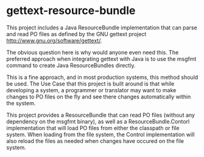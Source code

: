 gettext-resource-bundle
=======================

This project includes a Java ResourceBundle implementation that can parse and 
read PO files as defined by the GNU gettext project 
<http://www.gnu.org/software/gettext/>.

The obvious question here is why would anyone even need this.  The preferred
approach when integrating gettext with Java is to use the msgfmt command
to create Java ResourceBundles directly.  

This is a fine approach, and in most production systems, this method should
be used.  The Use Case that this project is built around is that while 
developing a system, a programmer or translator may want to make changes to
PO files on the fly and see there changes automatically within the system.

This project provides a ResourceBundle that can read PO files (without any
dependency on the msgfmt binary), as well as a ResourceBundle.Contorl
implementation that will load PO files from either the classpath or file 
system.  When loading from the file system, the Control implementation
will also reload the files as needed when changes have occured on the file 
system.



